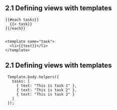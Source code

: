 
2.1 Defining views with templates
---------------------------------
```
{{#each tasks}}
  {{> task}}
{{/each}}


<template name="task">
  <li>{{text}}</li>
</template>
```


2.1 Defining views with templates
---------------------------------
```
 Template.body.helpers({
   tasks: [
     { text: "This is task 1" },
     { text: "This is task 2" },
     { text: "This is task 3" }
   ]
 });
```
